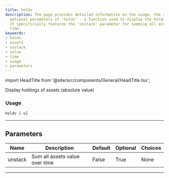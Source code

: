 ```yaml
---
title: holdv
description: The page provides detailed information on the usage, the required and
  optional parameters of 'holdv' - a function used to display the holdings of assets.
  It specificially features the 'unstack' parameter for summing all assets value over
  time.
keywords:
- holdv
- assets
- unstack
- value
- time
- usage
- parameters
---
```


import HeadTitle from '@site/src/components/General/HeadTitle.tsx';

<HeadTitle title="portfolio /holdv - Reference | OpenBB Terminal Docs" />

Display holdings of assets (absolute value)

### Usage

```python
holdv [-u]
```

---

## Parameters

| Name | Description | Default | Optional | Choices |
| ---- | ----------- | ------- | -------- | ------- |
| unstack | Sum all assets value over time | False | True | None |

---
